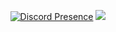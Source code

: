 <div align="center">
  
[![Discord Presence](https://lanyard-profile-readme.vercel.app/api/850540377957203968)](https://discord.com/users/850540377957203968)
  <img src="https://komarev.com/ghpvc/?username=b00walk3r-js&label=Profile%20views&color=bc63c1&style=flat"></img>
  
</div>
